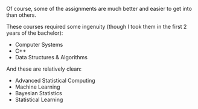 Of course, some of the assignments are much better and easier to get into than others.
 
These courses required some ingenuity (though I took them in the first 2 years of the bachelor):
* Computer Systems
* C++
* Data Structures & Algorithms

And these are relatively clean:
* Advanced Statistical Computing
* Machine Learning
* Bayesian Statistics
* Statistical Learning
